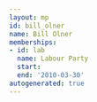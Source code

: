 ```yaml
---
layout: mp
id: bill_olner
name: Bill Olner
memberships:
- id: lab
  name: Labour Party
  start: 
  end: '2010-03-30'
autogenerated: true
---
```

